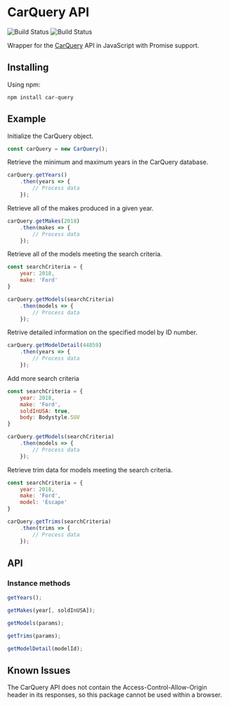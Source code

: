 # CarQuery API
![Build Status](https://img.shields.io/circleci/project/github/jtlwheeler/CarQuery.svg)
![Build Status](https://img.shields.io/npm/v/car-query.svg)

Wrapper for the [CarQuery](http://www.carqueryapi.com/) API in JavaScript with Promise support.

## Installing
Using npm:
```
npm install car-query
```

## Example

Initialize the CarQuery object.
```javascript
const carQuery = new CarQuery();
```

Retrieve the minimum and maximum years in the CarQuery database.
```javascript
carQuery.getYears()
    .then(years => {
        // Process data
    });
```

Retrieve all of the makes produced in a given year.
```javascript
carQuery.getMakes(2018)
    .then(makes => {
        // Process data
    });
```

Retrieve all of the models meeting the search criteria.
```javascript
const searchCriteria = {
    year: 2018,
    make: 'Ford'
}

carQuery.getModels(searchCriteria)
    .then(models => {
        // Process data
    });
```

Retrive detailed information on the specified model by ID number.
```javascript
carQuery.getModelDetail(44859)
    .then(years => {
        // Process data
    });
```

Add more search criteria
```javascript
const searchCriteria = {
    year: 2018,
    make: 'Ford',
    soldInUSA: true,
    body: Bodystyle.SUV
}

carQuery.getModels(searchCriteria)
    .then(models => {
        // Process data
    });
```

Retrieve trim data for models meeting the search criteria.
```javascript
const searchCriteria = {
    year: 2018,
    make: 'Ford',
    model: 'Escape'
}

carQuery.getTrims(searchCriteria)
    .then(trims => {
        // Process data
    });
```

## API
### Instance methods
```javascript
getYears();
```

```javascript
getMakes(year[, soldInUSA]);
```

```javascript
getModels(params);
```

```javascript
getTrims(params);
```

```javascript
getModelDetail(modelId);
```

## Known Issues
The CarQuery API does not contain the Access-Control-Allow-Origin header in its responses, so this package cannot be used within a browser.